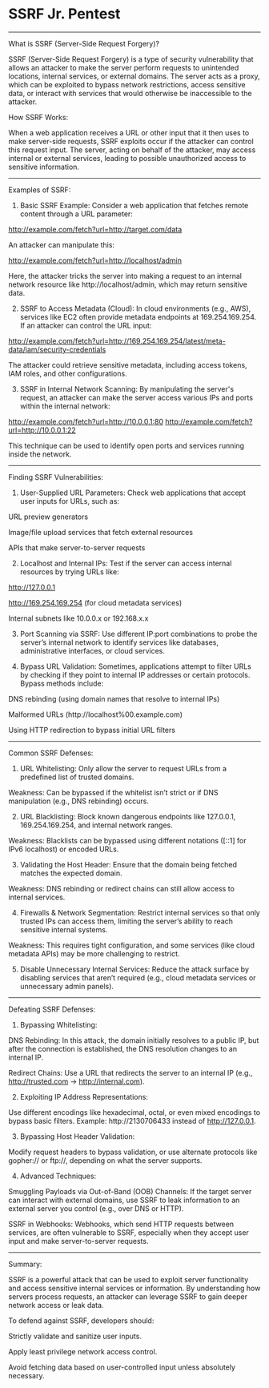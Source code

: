 # SSRF Jr. Pentest




-----
What is SSRF (Server-Side Request Forgery)?

SSRF (Server-Side Request Forgery) is a type of security vulnerability that allows an attacker to make the server perform requests to unintended locations, internal services, or external domains. The server acts as a proxy, which can be exploited to bypass network restrictions, access sensitive data, or interact with services that would otherwise be inaccessible to the attacker.

How SSRF Works:

When a web application receives a URL or other input that it then uses to make server-side requests, SSRF exploits occur if the attacker can control this request input. The server, acting on behalf of the attacker, may access internal or external services, leading to possible unauthorized access to sensitive information.


---

Examples of SSRF:

1. Basic SSRF Example: Consider a web application that fetches remote content through a URL parameter:

http://example.com/fetch?url=http://target.com/data

An attacker can manipulate this:

http://example.com/fetch?url=http://localhost/admin

Here, the attacker tricks the server into making a request to an internal network resource like http://localhost/admin, which may return sensitive data.


2. SSRF to Access Metadata (Cloud): In cloud environments (e.g., AWS), services like EC2 often provide metadata endpoints at 169.254.169.254. If an attacker can control the URL input:

http://example.com/fetch?url=http://169.254.169.254/latest/meta-data/iam/security-credentials

The attacker could retrieve sensitive metadata, including access tokens, IAM roles, and other configurations.


3. SSRF in Internal Network Scanning: By manipulating the server's request, an attacker can make the server access various IPs and ports within the internal network:

http://example.com/fetch?url=http://10.0.0.1:80
http://example.com/fetch?url=http://10.0.0.1:22

This technique can be used to identify open ports and services running inside the network.




---

Finding SSRF Vulnerabilities:

1. User-Supplied URL Parameters: Check web applications that accept user inputs for URLs, such as:

URL preview generators

Image/file upload services that fetch external resources

APIs that make server-to-server requests



2. Localhost and Internal IPs: Test if the server can access internal resources by trying URLs like:

http://127.0.0.1

http://169.254.169.254 (for cloud metadata services)

Internal subnets like 10.0.0.x or 192.168.x.x



3. Port Scanning via SSRF: Use different IP:port combinations to probe the server’s internal network to identify services like databases, administrative interfaces, or cloud services.


4. Bypass URL Validation: Sometimes, applications attempt to filter URLs by checking if they point to internal IP addresses or certain protocols. Bypass methods include:

DNS rebinding (using domain names that resolve to internal IPs)

Malformed URLs (http://localhost%00.example.com)

Using HTTP redirection to bypass initial URL filters





---

Common SSRF Defenses:

1. URL Whitelisting: Only allow the server to request URLs from a predefined list of trusted domains.

Weakness: Can be bypassed if the whitelist isn’t strict or if DNS manipulation (e.g., DNS rebinding) occurs.



2. URL Blacklisting: Block known dangerous endpoints like 127.0.0.1, 169.254.169.254, and internal network ranges.

Weakness: Blacklists can be bypassed using different notations ([::1] for IPv6 localhost) or encoded URLs.



3. Validating the Host Header: Ensure that the domain being fetched matches the expected domain.

Weakness: DNS rebinding or redirect chains can still allow access to internal services.



4. Firewalls & Network Segmentation: Restrict internal services so that only trusted IPs can access them, limiting the server’s ability to reach sensitive internal systems.

Weakness: This requires tight configuration, and some services (like cloud metadata APIs) may be more challenging to restrict.



5. Disable Unnecessary Internal Services: Reduce the attack surface by disabling services that aren’t required (e.g., cloud metadata services or unnecessary admin panels).




---

Defeating SSRF Defenses:

1. Bypassing Whitelisting:

DNS Rebinding: In this attack, the domain initially resolves to a public IP, but after the connection is established, the DNS resolution changes to an internal IP.

Redirect Chains: Use a URL that redirects the server to an internal IP (e.g., http://trusted.com -> http://internal.com).



2. Exploiting IP Address Representations:

Use different encodings like hexadecimal, octal, or even mixed encodings to bypass basic filters. Example: http://2130706433 instead of http://127.0.0.1.



3. Bypassing Host Header Validation:

Modify request headers to bypass validation, or use alternate protocols like gopher:// or ftp://, depending on what the server supports.



4. Advanced Techniques:

Smuggling Payloads via Out-of-Band (OOB) Channels: If the target server can interact with external domains, use SSRF to leak information to an external server you control (e.g., over DNS or HTTP).

SSRF in Webhooks: Webhooks, which send HTTP requests between services, are often vulnerable to SSRF, especially when they accept user input and make server-to-server requests.





---

Summary:

SSRF is a powerful attack that can be used to exploit server functionality and access sensitive internal services or information. By understanding how servers process requests, an attacker can leverage SSRF to gain deeper network access or leak data.

To defend against SSRF, developers should:

Strictly validate and sanitize user inputs.

Apply least privilege network access control.

Avoid fetching data based on user-controlled input unless absolutely necessary.
